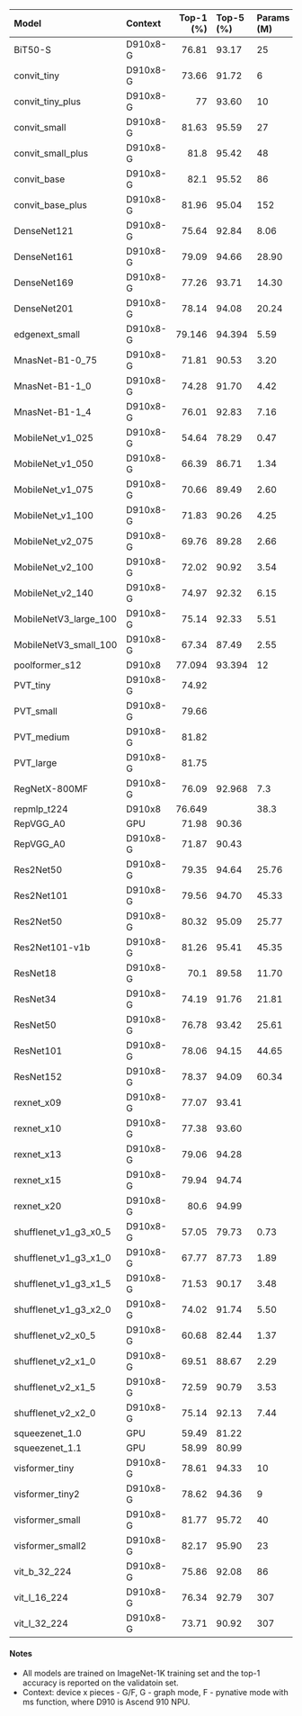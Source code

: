 | Model                 | Context   |   Top-1 (%) | Top-5 (%)   | Params (M)   | Train T.      | Download                                                                             | Config                                                                                               |
|:----------------------|:----------|------------:|:------------|:-------------|:--------------|:-------------------------------------------------------------------------------------|:-----------------------------------------------------------------------------------------------------|
| BiT50-S               | D910x8-G  |      76.81  | 93.17       | 25           | 652s/epoch    | [model](https://download.mindspore.cn/toolkits/mindcv/bit/BiTresnet50.ckpt)          | [cfg](https://github.com/mindspore-lab/mindcv/blob/main/configs/BigTransfer/BiT50_ascend.yaml)       |
| convit_tiny           | D910x8-G  |      73.66  | 91.72       | 6            | 243s/epoch    | [model](https://download.mindspore.cn/toolkits/mindcv/convit/convit_tiny.ckpt)       | [cfg](configs/convit/convit_tiny_ascend.yaml)                                                        |
| convit_tiny_plus      | D910x8-G  |      77     | 93.60       | 10           | 246s/epoch    | [model](https://download.mindspore.cn/toolkits/mindcv/convit/convit_tiny_plus.ckpt)  | [cfg](configs/convit/convit_tiny_plus_ascend.yaml)                                                   |
| convit_small          | D910x8-G  |      81.63  | 95.59       | 27           | 491s/epoch    | [model](https://download.mindspore.cn/toolkits/mindcv/convit/convit_small.ckpt)      | [cfg](configs/convit/convit_small.yaml)                                                              |
| convit_small_plus     | D910x8-G  |      81.8   | 95.42       | 48           | 557s/epoch    | [model](https://download.mindspore.cn/toolkits/mindcv/convit/convit_small_plus.ckpt) | [cfg](configs/convit/convit_small_plus_ascend.yaml)                                                  |
| convit_base           | D910x8-G  |      82.1   | 95.52       | 86           | 880s/epoch    | [model](https://download.mindspore.cn/toolkits/mindcv/convit/convit_base.ckpt)       | [cfg](configs/convit/convit_base_ascend.yaml)                                                        |
| convit_base_plus      | D910x8-G  |      81.96  | 95.04       | 152          | 1031s/epoch   | [model](https://download.mindspore.cn/toolkits/mindcv/convit/convit_base_plus.ckpt)  | [cfg](configs/convit/convit_base_plus_ascend.yaml)                                                   |
| DenseNet121           | D910x8-G  |      75.64  | 92.84       | 8.06         | 238s/epoch    |                                                                                      |                                                                                                      |
| DenseNet161           | D910x8-G  |      79.09  | 94.66       | 28.90        | 472s/epoch    |                                                                                      |                                                                                                      |
| DenseNet169           | D910x8-G  |      77.26  | 93.71       | 14.30        | 313s/epoch    |                                                                                      |                                                                                                      |
| DenseNet201           | D910x8-G  |      78.14  | 94.08       | 20.24        | 394s/epoch    |                                                                                      |                                                                                                      |
| edgenext_small        | D910x8-G  |      79.146 | 94.394      | 5.59         | 518s/epoch    | [model](https://download.mindspore.cn/toolkits/mindcv/edgenext/edgenext_small.ckpt)  | [cfg](https://github.com/mindspore-lab/mindcv/blob/main/configs/edgenext/edgenext_small_ascend.yaml) |
| MnasNet-B1-0_75       | D910x8-G  |      71.81  | 90.53       | 3.20         | 96s/epoch     |                                                                                      |                                                                                                      |
| MnasNet-B1-1_0        | D910x8-G  |      74.28  | 91.70       | 4.42         | 96s/epoch     |                                                                                      |                                                                                                      |
| MnasNet-B1-1_4        | D910x8-G  |      76.01  | 92.83       | 7.16         | 121s/epoch    |                                                                                      |                                                                                                      |
| MobileNet_v1_025      | D910x8-G  |      54.64  | 78.29       | 0.47         | 113s/epoch    |                                                                                      |                                                                                                      |
| MobileNet_v1_050      | D910x8-G  |      66.39  | 86.71       | 1.34         | 120s/epoch    |                                                                                      |                                                                                                      |
| MobileNet_v1_075      | D910x8-G  |      70.66  | 89.49       | 2.60         | 128s/epoch    |                                                                                      |                                                                                                      |
| MobileNet_v1_100      | D910x8-G  |      71.83  | 90.26       | 4.25         | 130s/epoch    |                                                                                      |                                                                                                      |
| MobileNet_v2_075      | D910x8-G  |      69.76  | 89.28       | 2.66         | 106s/epoch    |                                                                                      |                                                                                                      |
| MobileNet_v2_100      | D910x8-G  |      72.02  | 90.92       | 3.54         | 98s/epoch     |                                                                                      |                                                                                                      |
| MobileNet_v2_140      | D910x8-G  |      74.97  | 92.32       | 6.15         | 157s/epoch    |                                                                                      |                                                                                                      |
| MobileNetV3_large_100 | D910x8-G  |      75.14  | 92.33       | 5.51         | 225s/epoch    |                                                                                      |                                                                                                      |
| MobileNetV3_small_100 | D910x8-G  |      67.34  | 87.49       | 2.55         | 118s/epoch    |                                                                                      |                                                                                                      |
| poolformer_s12        | D910x8    |      77.094 | 93.394      | 12           | 396.24s/epoch |                                                                                      |                                                                                                      |
| PVT_tiny              | D910x8-G  |      74.92  |             |              | 433s/epoch    |                                                                                      |                                                                                                      |
| PVT_small             | D910x8-G  |      79.66  |             |              | 538s/epoch    |                                                                                      |                                                                                                      |
| PVT_medium            | D910x8-G  |      81.82  |             |              | 766s/epoch    |                                                                                      |                                                                                                      |
| PVT_large             | D910x8-G  |      81.75  |             |              | 1074s/epoch   |                                                                                      |                                                                                                      |
| RegNetX-800MF         | D910x8-G  |      76.09  | 92.968      | 7.3          | 115s/epoch    |                                                                                      |                                                                                                      |
| repmlp_t224           | D910x8    |      76.649 |             | 38.3         | 1011s/epoch   |                                                                                      |                                                                                                      |
| RepVGG_A0             | GPU       |      71.98  | 90.36       |              |               |                                                                                      |                                                                                                      |
| RepVGG_A0             | D910x8-G  |      71.87  | 90.43       |              |               |                                                                                      |                                                                                                      |
| Res2Net50             | D910x8-G  |      79.35  | 94.64       | 25.76        | 246s/epoch    |                                                                                      |                                                                                                      |
| Res2Net101            | D910x8-G  |      79.56  | 94.70       | 45.33        | 467s/epoch    |                                                                                      |                                                                                                      |
| Res2Net50             | D910x8-G  |      80.32  | 95.09       | 25.77        | 250s/epoch    |                                                                                      |                                                                                                      |
| Res2Net101-v1b        | D910x8-G  |      81.26  | 95.41       | 45.35        | 435s/epoch    |                                                                                      |                                                                                                      |
| ResNet18              | D910x8-G  |      70.1   | 89.58       | 11.70        | 118s/epoch    |                                                                                      |                                                                                                      |
| ResNet34              | D910x8-G  |      74.19  | 91.76       | 21.81        | 122s/epoch    |                                                                                      |                                                                                                      |
| ResNet50              | D910x8-G  |      76.78  | 93.42       | 25.61        | 213s/epoch    |                                                                                      |                                                                                                      |
| ResNet101             | D910x8-G  |      78.06  | 94.15       | 44.65        | 327s/epoch    |                                                                                      |                                                                                                      |
| ResNet152             | D910x8-G  |      78.37  | 94.09       | 60.34        | 456s/epoch    |                                                                                      |                                                                                                      |
| rexnet_x09            | D910x8-G  |      77.07  | 93.41       |              |               |                                                                                      |                                                                                                      |
| rexnet_x10            | D910x8-G  |      77.38  | 93.60       |              |               |                                                                                      |                                                                                                      |
| rexnet_x13            | D910x8-G  |      79.06  | 94.28       |              |               |                                                                                      |                                                                                                      |
| rexnet_x15            | D910x8-G  |      79.94  | 94.74       |              |               |                                                                                      |                                                                                                      |
| rexnet_x20            | D910x8-G  |      80.6   | 94.99       |              |               |                                                                                      |                                                                                                      |
| shufflenet_v1_g3_x0_5 | D910x8-G  |      57.05  | 79.73       | 0.73         | 169s/epoch    |                                                                                      |                                                                                                      |
| shufflenet_v1_g3_x1_0 | D910x8-G  |      67.77  | 87.73       | 1.89         | 192s/epoch    |                                                                                      |                                                                                                      |
| shufflenet_v1_g3_x1_5 | D910x8-G  |      71.53  | 90.17       | 3.48         | 303s/epoch    |                                                                                      |                                                                                                      |
| shufflenet_v1_g3_x2_0 | D910x8-G  |      74.02  | 91.74       | 5.50         | 232s/epoch    |                                                                                      |                                                                                                      |
| shufflenet_v2_x0_5    | D910x8-G  |      60.68  | 82.44       | 1.37         | 99s/epoch     |                                                                                      |                                                                                                      |
| shufflenet_v2_x1_0    | D910x8-G  |      69.51  | 88.67       | 2.29         | 101s/epoch    |                                                                                      |                                                                                                      |
| shufflenet_v2_x1_5    | D910x8-G  |      72.59  | 90.79       | 3.53         | 125s/epoch    |                                                                                      |                                                                                                      |
| shufflenet_v2_x2_0    | D910x8-G  |      75.14  | 92.13       | 7.44         | 149s/epoch    |                                                                                      |                                                                                                      |
| squeezenet_1.0        | GPU       |      59.49  | 81.22       |              |               |                                                                                      |                                                                                                      |
| squeezenet_1.1        | GPU       |      58.99  | 80.99       |              |               |                                                                                      |                                                                                                      |
| visformer_tiny        | D910x8-G  |      78.61  | 94.33       | 10           | 353s/epoch    |                                                                                      |                                                                                                      |
| visformer_tiny2       | D910x8-G  |      78.62  | 94.36       | 9            | 390s/epoch    |                                                                                      |                                                                                                      |
| visformer_small       | D910x8-G  |      81.77  | 95.72       | 40           | 440s/epoch    |                                                                                      |                                                                                                      |
| visformer_small2      | D910x8-G  |      82.17  | 95.90       | 23           | 450s/epoch    |                                                                                      |                                                                                                      |
| vit_b_32_224          | D910x8-G  |      75.86  | 92.08       | 86           | 619ms/step    | [model](https://download.mindspore.cn/toolkits/mindcv/vit/vit_b_32_224.ckpt)         | [cfg](https://github.com/mindspore-lab/mindcv/blob/main/configs/vit/vit_b32_224_ascend.yaml)         |
| vit_l_16_224          | D910x8-G  |      76.34  | 92.79       | 307          | 632ms/step    | [model](https://download.mindspore.cn/toolkits/mindcv/vit/vit_l_16_224.ckpt)         | [cfg](https://github.com/mindspore-lab/mindcv/blob/main/configs/vit/vit_l16_224_ascend.yaml)         |
| vit_l_32_224          | D910x8-G  |      73.71  | 90.92       | 307          | 534ms/step    | [model](https://download.mindspore.cn/toolkits/mindcv/vit/vit_l_32_224.ckpt)         | [cfg](https://github.com/mindspore-lab/mindcv/blob/main/configs/vit/vit_l32_224_ascend.yaml)         |
#### Notes
- All models are trained on ImageNet-1K training set and the top-1 accuracy is reported on the validatoin set.
- Context: device x pieces - G/F, G - graph mode, F - pynative mode with ms function, where D910 is Ascend 910 NPU.